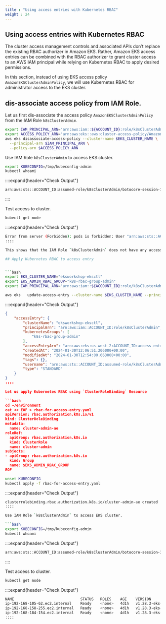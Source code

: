 ```yaml
---
title : "Using access entries with Kubernetes RBAC"
weight : 24
---
```


## Using access entries with Kubernetes RBAC

The cluster access management controls and associated APIs don’t replace the existing RBAC authorizer in Amazon EKS. Rather, Amazon EKS access entries can be combined with the RBAC authorizer to grant cluster access to an AWS IAM principal while relying on Kubernetes RBAC to apply desired permissions.


In this section, instead of using EKS access policy `AmazonEKSClusterAdminPolicy`, we will use Kubernetes RBAC for administrator access to the EKS cluster.


## dis-associate access policy from IAM Role.

Let us first dis-associate the access policy `AmazonEKSClusterAdminPolicy` from the IAM Role `k8sClusterAdmin`.


```bash
export IAM_PRINCIPAL_ARN="arn:aws:iam::${ACCOUNT_ID}:role/k8sClusterAdmin"
export ACCESS_POLICY_ARN="arn:aws:eks::aws:cluster-access-policy/AmazonEKSClusterAdminPolicy"
aws eks disassociate-access-policy --cluster-name $EKS_CLUSTER_NAME \
  --principal-arn $IAM_PRINCIPAL_ARN \
  --policy-arn $ACCESS_POLICY_ARN
```

Use IAM Role `k8sClusterAdmin` to access EKS cluster.

```bash
export KUBECONFIG=/tmp/kubeconfig-admin
kubectl whoami
```

::::expand{header="Check Output"}
```bash
arn:aws:sts::ACCOUNT_ID:assumed-role/k8sClusterAdmin/botocore-session-1703490059
```
::::

Test access to cluster.

```bash
kubectl get node
```

::::expand{header="Check Output"}
```bash
Error from server (Forbidden): pods is forbidden: User "arn:aws:sts::ACCOUNT_ID:assumed-role/k8sClusterAdmin/botocore-session-1703490059" cannot list resource "pods" in API group "" in the namespace "default"```
::::

This shows that the IAM Role `k8sClusterAdmin` does not have any access to the cluster.

## Apply Kubernetes RBAC to access entry


```bash
export EKS_CLUSTER_NAME="eksworkshop-eksctl"
export EKS_ADMIN_RBAC_GROUP="k8s-rbac-group-admin"
export IAM_PRINCIPAL_ARN="arn:aws:iam::${ACCOUNT_ID}:role/k8sClusterAdmin"

aws eks   update-access-entry --cluster-name $EKS_CLUSTER_NAME --principal-arn $IAM_PRINCIPAL_ARN  --kubernetes-groups $EKS_ADMIN_RBAC_GROUP
```

::::expand{header="Check Output"}
```json
{
    "accessEntry": {
        "clusterName": "eksworkshop-eksctl",
        "principalArn": "arn:aws:iam::ACCOUNT_ID:role/k8sClusterAdmin",
        "kubernetesGroups": [
            "k8s-rbac-group-admin"
        ],
        "accessEntryArn": "arn:aws:eks:us-west-2:ACCOUNT_ID:access-entry/eksworkshop-eksctl/role/ACCOUNT_ID/k8sClusterAdmin/90c6ad21-e9df-a837-6b39-6ef67f1bd03d",
        "createdAt": "2024-01-30T12:06:51.206000+00:00",
        "modifiedAt": "2024-01-30T12:54:00.663000+00:00",
        "tags": {},
        "username": "arn:aws:sts::ACCOUNT_ID:assumed-role/k8sClusterAdmin/{{SessionName}}",
        "type": "STANDARD"
    }
}
::::

Let us apply Kubernetes RBAC using `ClusterRoleBinding` Resource

```bash
cd ~/environment
cat << EOF > rbac-for-access-entry.yaml
apiVersion: rbac.authorization.k8s.io/v1
kind: ClusterRoleBinding
metadata:
  name: cluster-admin-ae
roleRef:
  apiGroup: rbac.authorization.k8s.io
  kind: ClusterRole
  name: cluster-admin
subjects:
- apiGroup: rbac.authorization.k8s.io
  kind: Group
  name: $EKS_ADMIN_RBAC_GROUP
EOF
```

```bash
unset KUBECONFIG
kubectl apply -f rbac-for-access-entry.yaml
```

::::expand{header="Check Output"}
```bash
clusterrolebinding.rbac.authorization.k8s.io/cluster-admin-ae created
::::

Use IAM Role `k8sClusterAdmin` to access EKS cluster.

```bash
export KUBECONFIG=/tmp/kubeconfig-admin
kubectl whoami
```

::::expand{header="Check Output"}
```bash
arn:aws:sts::ACCOUNT_ID:assumed-role/k8sClusterAdmin/botocore-session-1703490059
```
::::

Test access to cluster.

```bash
kubectl get node
```

::::expand{header="Check Output"}
```bash
NAME                              STATUS   ROLES    AGE    VERSION
ip-192-168-105-62.ec2.internal    Ready    <none>   4d1h   v1.28.3-eks-e71965b
ip-192-168-158-255.ec2.internal   Ready    <none>   4d1h   v1.28.3-eks-e71965b
ip-192-168-184-154.ec2.internal   Ready    <none>   4d1h   v1.28.3-eks-e71965b
::::